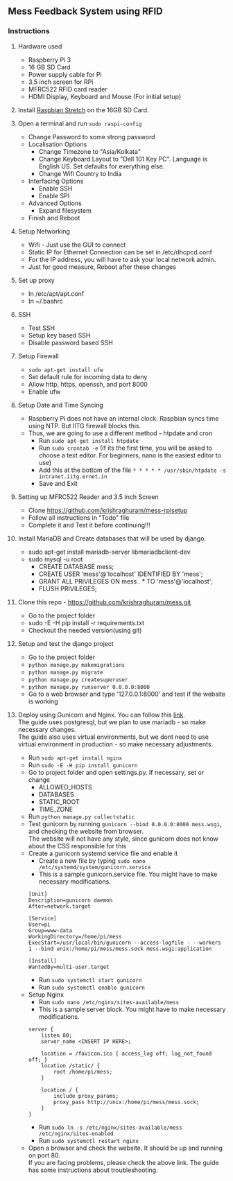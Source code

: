 ## Mess Feedback System using RFID

### Instructions

1) Hardware used
	* Raspberry Pi 3
	* 16 GB SD Card
	* Power supply cable for Pi
	* 3.5 inch screen for RPi
	* MFRC522 RFID card reader
	* HDMI Display, Keyboard and Mouse (For initial setup)

2) Install [Raspbian Stretch](https://www.raspberrypi.org/downloads/raspbian/) on the 16GB SD Card.

3) Open a terminal and run `sudo raspi-config`
	* Change Password to some strong password
	* Localisation Options
		* Change Timezone to "Asia/Kolkata"
		* Change Keyboard Layout to "Dell 101 Key PC". Language is English US. Set defaults for everything else. 
		* Change Wifi Country to India
	* Interfacing Options
		* Enable SSH
		* Enable SPI
	* Advanced Options
		* Expand filesystem
	* Finish and Reboot

4) Setup Networking 
	* Wifi - Just use the GUI to connect
	* Static IP for Ethernet Connection can be set in /etc/dhcpcd.conf
	* For the IP address, you will have to ask your local network admin.
	* Just for good measure, Reboot after these changes

5) Set up proxy
	* In /etc/apt/apt.conf
	* In ~/.bashrc

6) SSH
	* Test SSH
	* Setup key based SSH
	* Disable password based SSH

7) Setup Firewall
	* `sudo apt-get install ufw`
	* Set default rule for incoming data to deny
	* Allow http, https, openssh, and port 8000
	* Enable ufw

8) Setup Date and Time Syncing
	* Raspberry Pi does not have an internal clock. Raspbian syncs time using NTP. But IITG firewall blocks this.
	* Thus, we are going to use a different method - htpdate and cron
		* Run `sudo apt-get install htpdate`
		* Run `sudo crontab -e` (If its the first time, you will be asked to choose a text editor. For beginners, nano is the easiest editor to use)
    	* Add this at the bottom of the file
    	`* * * * * /usr/sbin/htpdate -s intranet.iitg.ernet.in`
    	* Save and Exit

9) Setting up MFRC522 Reader and 3.5 Inch Screen
	* Clone https://github.com/krishraghuram/mess-rpisetup
	* Follow all instructions in "Todo" file
	* Complete it and Test it before continuing!!!

10) Install MariaDB and Create databases that will be used by django.
	* sudo apt-get install mariadb-server libmariadbclient-dev
	* sudo mysql -u root
		* CREATE DATABASE mess;
		* CREATE USER 'mess'@'localhost' IDENTIFIED BY 'mess';
		* GRANT ALL PRIVILEGES ON mess . * TO 'mess'@'localhost';
		* FLUSH PRIVILEGES;

11) Clone this repo - https://github.com/krishraghuram/mess.git
	* Go to the project folder
	* sudo -E -H pip install -r requirements.txt
	* Checkout the needed version(using git)

12) Setup and test the django project
	* Go to the project folder
	* `python manage.py makemigrations`
	* `python manage.py migrate`
	* `python manage.py createsuperuser`
	* `python manage.py runserver 0.0.0.0:8000`
	* Go to a web browser and type '127.0.0.1:8000' and test if the website is working

13) Deploy using Gunicorn and Nginx. You can follow this [link](https://www.digitalocean.com/community/tutorials/how-to-set-up-django-with-postgres-nginx-and-gunicorn-on-ubuntu-16-04).  
The guide uses postgresql, but we plan to use mariadb - so make necessary changes.  
The guide also uses virtual environments, but we dont need to use virtual environment in production - so make necessary adjustments.  
	* Run `sudo apt-get install nginx`
	* Run `sudo -E -H pip install gunicorn`
	* Go to project folder and open settings.py. If necessary, set or change
		* ALLOWED_HOSTS
		* DATABASES
		* STATIC_ROOT
		* TIME_ZONE
	* Run `python manage.py collectstatic`
	* Test gunicorn by running `gunicorn --bind 0.0.0.0:8000 mess.wsgi`, and checking the website from browser.  
	The website will not have any style, since gunicorn does not know about the CSS responsible for this
	* Create a gunicorn systemd service file and enable it
		* Create a new file by typing `sudo nano /etc/systemd/system/gunicorn.service`
		* This is a sample gunicorn.service file. You might have to make necessary modifications.  
		```
		[Unit]
		Description=gunicorn daemon
		After=network.target

		[Service]
		User=pi
		Group=www-data
		WorkingDirectory=/home/pi/mess
		ExecStart=/usr/local/bin/gunicorn --access-logfile - --workers 1 --bind unix:/home/pi/mess/mess.sock mess.wsgi:application

		[Install]
		WantedBy=multi-user.target
		```
		* Run `sudo systemctl start gunicorn`
		* Run `sudo systemctl enable gunicorn`
	* Setup Nginx
		* Run `sudo nano /etc/nginx/sites-available/mess`
		* This is a sample server block. You might have to make necessary modifications.  
		```
		server {
			listen 80;
			server_name <INSERT IP HERE>;

			location = /favicon.ico { access_log off; log_not_found off; }
			location /static/ {
				root /home/pi/mess;
			}

			location / {
				include proxy_params;
				proxy_pass http://unix:/home/pi/mess/mess.sock;
			}
		}
		```
		* Run `sudo ln -s /etc/nginx/sites-available/mess /etc/nginx/sites-enabled`
		* Run `sudo systemctl restart nginx`
	* Open a browser and check the website. It should be up and running on port 80.  
	If you are facing problems, please check the above link. The guide has some instructions about troubleshooting.

